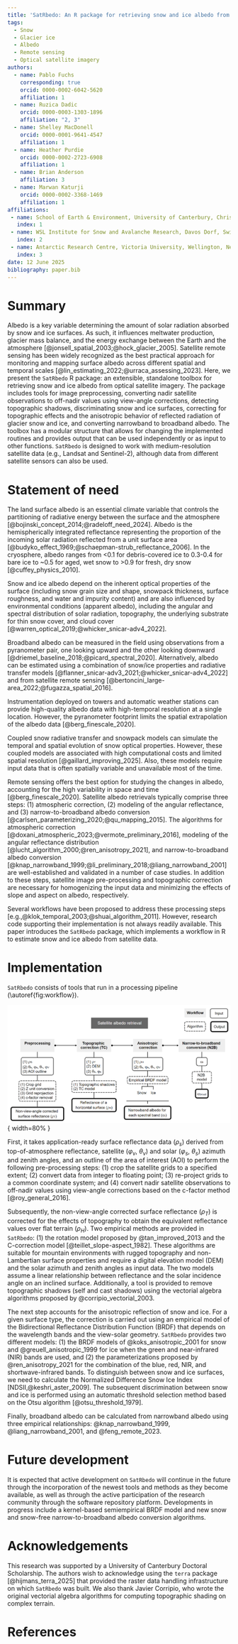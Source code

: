 ```yaml
---
title: 'SatRbedo: An R package for retrieving snow and ice albedo from optical satellite imagery'
tags:
  - Snow
  - Glacier ice
  - Albedo
  - Remote sensing
  - Optical satellite imagery
authors:
  - name: Pablo Fuchs
    corresponding: true
    orcid: 0000-0002-6042-5620
    affiliation: 1
  - name: Ruzica Dadic
    orcid: 0000-0003-1303-1896
    affiliation: "2, 3"
  - name: Shelley MacDonell
    orcid: 0000-0001-9641-4547
    affiliation: 1
  - name: Heather Purdie
    orcid: 0000-0002-2723-6908
    affiliation: 1
  - name: Brian Anderson
    affiliation: 3
  - name: Marwan Katurji 
    orcid: 0000-0002-3368-1469
    affiliation: 1
affiliations:
 - name: School of Earth & Environment, University of Canterbury, Christchurch, New Zealand 
   index: 1
 - name: WSL Institute for Snow and Avalanche Research, Davos Dorf, Switzerland
   index: 2
 - name: Antarctic Research Centre, Victoria University, Wellington, New Zealand
   index: 3
date: 12 June 2025
bibliography: paper.bib
---
```


# Summary

Albedo is a key variable determining the amount of solar radiation absorbed by
snow and ice surfaces. As such, it influences meltwater production, glacier mass
balance, and the energy exchange between the Earth and the atmosphere [@jonsell_spatial_2003;@hock_glacier_2005]. Satellite remote sensing has been widely recognized as the best practical
approach for monitoring and mapping surface albedo across different spatial and temporal scales [@lin_estimating_2022;@urraca_assessing_2023]. Here, we present the `SatRbedo` R package:
an extensible, standalone toolbox for retrieving snow and ice albedo from optical satellite imagery.
The package includes tools for image preprocessing, converting nadir satellite observations to off-nadir values using view-angle corrections, detecting topographic shadows, discriminating snow and ice surfaces, correcting for topographic effects and the anisotropic behavior of reflected radiation of glacier snow
and ice, and converting narrowband to broadband albedo. The toolbox has a modular structure that
allows for changing the implemented routines and provides output that can be used independently
or as input to other functions. `SatRbedo` is designed to work with medium-resolution
satellite data (e.g., Landsat and Sentinel-2), although data from different satellite sensors
can also be used.

# Statement of need

The land surface albedo is an essential climate variable that controls the partitioning of radiative energy between the surface and the atmosphere [@bojinski_concept_2014;@radeloff_need_2024].
Albedo is the hemispherically integrated reflectance representing the proportion of the incoming solar
radiation reflected from a unit surface area [@budyko_effect_1969;@schaepman-strub_reflectance_2006]. In
the cryosphere, albedo ranges from <0.1 for debris-covered ice to 0.3-0.4 for bare ice to ~0.5 for aged, wet snow to >0.9 for fresh, dry snow [@cuffey_physics_2010].

Snow and ice albedo depend on the inherent optical properties of the surface (including snow grain size
and shape, snowpack thickness, surface roughness, and water and impurity content) and are also influenced by environmental conditions (apparent albedo), including the angular and spectral distribution of solar radiation, topography, the underlying substrate for thin snow cover, and cloud cover
[@warren_optical_2019;@whicker_snicar-adv4_2022].

Broadband albedo can be measured in the field using observations from a pyranometer pair, one looking upward and the other looking downward [@driemel_baseline_2018;@picard_spectral_2020]. Alternatively, albedo can be estimated using a combination of snow/ice properties and radiative transfer models [@flanner_snicar-adv3_2021;@whicker_snicar-adv4_2022] and from satellite remote sensing [@bertoncini_large-area_2022;@fugazza_spatial_2016].

Instrumentation deployed on towers and automatic weather stations can provide high-quality albedo data with high-temporal resolution at a single location. However, the pyranometer footprint limits the spatial extrapolation of the albedo data [@berg_finescale_2020].

Coupled snow radiative transfer and snowpack models can simulate the temporal and spatial evolution of snow optical properties. However, these coupled models are associated with high computational costs and limited spatial resolution [@gaillard_improving_2025]. Also, these models require input data that is often spatially variable and unavailable most of the time.

Remote sensing offers the best option for studying the changes in albedo, accounting for the high variability in space and time [@berg_finescale_2020]. Satellite albedo retrievals typically comprise three steps: (1) atmospheric correction, (2) modeling of the angular reflectance, and (3) narrow-to-broadband albedo conversion [@carlsen_parameterizing_2020;@qu_mapping_2015]. The algorithms for atmospheric correction [@doxani_atmospheric_2023;@vermote_preliminary_2016], modeling of the angular reflectance distribution [@lucht_algorithm_2000;@ren_anisotropy_2021], and narrow-to-broadband albedo conversion
[@knap_narrowband_1999;@li_preliminary_2018;@liang_narrowband_2001] are well-established and validated in a number of case studies. In addition to these steps, satellite image pre-processing and topographic correction are necessary for homogenizing the input data and minimizing the effects of slope and aspect on albedo, respectively.

Several workflows have been proposed to address these processing steps [e.g.,@klok_temporal_2003;@shuai_algorithm_2011]. However, research code supporting their implementation is not always readily available. This paper introduces the `SatRbedo` package, which implements a workflow in R to estimate snow and ice albedo from satellite data.

# Implementation

`SatRbedo` consists of tools that run in a processing pipeline (\autoref{fig:workflow}).

![Flowchart of the satellite albedo retrieval workflow. It includes four processing steps: (1) pre-processing, (2) topographic correction, (3) anisotropic correction, and (4) narrow-to-broadband albedo conversion. The details of the methods are described in the text.\label{fig:workflow}](workflow.png){ width=80% }

First, it takes application-ready surface reflectance data ($\rho_s$) derived from top-of-atmosphere reflectance, satellite ($\varphi_v$, $\theta_v$) and solar ($\varphi_s$, $\theta_s$) azimuth and zenith angles, and an outline of the area of interest (AOI) to perform the following pre-processing steps: (1) crop the satellite grids to a specified extent; (2) convert data from integer to floating point; (3) re-project grids to a common coordinate system; and (4) convert nadir satellite observations to off-nadir values using view-angle corrections based on the c-factor method [@roy_general_2016].

Subsequently, the non-view-angle corrected surface reflectance ($\rho_T$) is corrected for the effects of topography to obtain the equivalent reflectance values over flat terrain ($\rho_H$). Two empirical methods are provided in `SatRbedo`: (1) the rotation model proposed by @tan_improved_2013 and the C-correction model [@teillet_slope-aspect_1982]. These algorithms are suitable for mountain environments with rugged topography and non-Lambertian surface properties and require a digital elevation model (DEM) and the solar azimuth and zenith angles as input data. The two models assume a linear relationship between reflectance and the solar incidence angle on an inclined surface. Additionally, a tool is provided to remove topographic shadows (self and cast shadows) using the vectorial algebra algorithms proposed by @corripio_vectorial_2003.

The next step accounts for the anisotropic reflection of snow and ice. For a given surface type, the correction is carried out using an empirical model of the Bidirectional Reflectance Distribution Function (BRDF) that depends on the wavelength bands and the view-solar geometry. `SatRbedo` provides two different models: (1) the BRDF models of @koks_anisotropic_2001 for snow and @greuell_anisotropic_1999 for ice when the green and near-infrared (NIR) bands are used, and (2) the parameterizations proposed by @ren_anisotropy_2021 for the combination of the blue, red, NIR, and shortwave-infrared bands. To distinguish between snow and ice surfaces, we need to calculate the Normalized Difference Snow Ice Index
[NDSII,@keshri_aster_2009]. The subsequent discrimination between snow and ice is performed using an automatic threshold selection method based on the Otsu algorithm [@otsu_threshold_1979].

Finally, broadband albedo can be calculated from narrowband albedo using three empirical relationships:
@knap_narrowband_1999, @liang_narrowband_2001, and @feng_remote_2023.

# Future development

It is expected that active development on `SatRbedo` will continue in the future through the incorporation of the newest tools and methods as they become available, as well as through the active participation of the research community through the software repository platform. Developments in progress include a kernel-based semiempirical BRDF model and new snow and snow-free narrow-to-broadband albedo conversion algorithms.

# Acknowledgements

This research was supported by a University of Canterbury Doctoral Scholarship. The authors wish to acknowledge using the `terra` package [@hijmans_terra_2025] that provided the raster data handling infrastructure on which `SatRbedo` was built. We also thank Javier Corripio, who wrote the original vectorial algebra algorithms for computing topographic shading on complex terrain.

# References